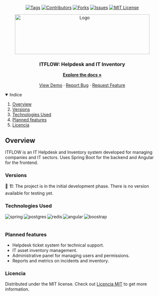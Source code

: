 <!-- PROJECT SHIELDS -->
<div align="center">

[![Tags][tag-shield]][tag-url]
[![Contributors][contributors-shield]][contributors-url]
[![Forks][forks-shield]][forks-url]
[![Issues][issues-shield]][issues-url]
[![MIT License][license-shield]][license-url]

</div>

<!-- PROJECT LOGO -->

<p align="center">
    <img src="https://user-images.githubusercontent.com/31529014/126075479-e6d1340d-6119-4348-b454-9bdf4cf6f662.png" alt="Logo" width="440" height="130"> 
<h3 align="center">ITFLOW: Helpdesk and IT Inventory</h3>

  <p align="center">
    <a href="https://github.com/mroncatto/itflow"><strong>Explore the docs »</strong></a>
    <br />
    <br />
    <a href="https://github.com/mroncatto/itflow">View Demo</a>
    ·
    <a href="https://github.com/mroncatto/itflow/issues">Report Bug</a>
    ·
    <a href="https://github.com/mroncatto/itflow/issues">Request Feature</a>
  </p>
</p>



<!-- TABLE OF CONTENTS -->
<details open="open">
  <summary>Indice</summary>
  <ol>
    <li><a href="#overview">Overview</a></li>
    <li><a href="#versions">Versions</a></li>
    <li><a href="#technologies-used">Technologies Used</a></li>
    <li><a href="#planned-features">Planned features</a></li>
    <li><a href="#licencia">Licencia</a></li>
  </ol>
</details>



<!-- ABOUT THE PROJECT -->
## Overview
ITFLOW is an IT Helpdesk and Inventory system developed for managing companies and IT sectors. Uses Spring Boot for the backend and Angular for the frontend.

### Versions
🚧 🏗️ The project is in the initial development phase. There is no version available for testing yet.

### Technologies Used
<img align="left" alt="spring" src="https://img.icons8.com/color/48/000000/spring-logo.png"/>
<img align="left" alt="postgres" src="https://img.icons8.com/color/48/000000/postgreesql.png"/>
<img align="left" alt="redis" src="https://img.icons8.com/color/48/000000/redis.png"/>
<img align="left" alt="angular" src="https://img.icons8.com/color/48/000000/angularjs.png"/>
<img align="left" alt="boostrap" src="https://img.icons8.com/color/48/000000/bootstrap.png"/>
<br />
<br />

<!-- GETTING STARTED -->
### Planned features
- Helpdesk ticket system for technical support.
- IT asset inventory management.
- Administrative panel for managing users and permissions.
- Reports and metrics on incidents and inventory.


<!-- LICENSE -->
### Licencia
Distributed under the MIT license. Check out [Licencia MIT](https://github.com/mroncatto/itflow/blob/master/LICENSE) to get more information.


<!-- MARKDOWN LINKS & IMAGES -->
<!-- https://www.markdownguide.org/basic-syntax/#reference-style-links -->
[contributors-shield]: https://img.shields.io/github/contributors/mroncatto/itflow?style=for-the-badge
[contributors-url]: https://github.com/mroncatto/itflow/graphs/contributors
[forks-shield]: https://img.shields.io/github/forks/mroncatto/itflow.svg?style=for-the-badge
[forks-url]: https://github.com/mroncatto/itflow/network/members
[tag-shield]: https://img.shields.io/github/v/tag/mroncatto/itflow?style=for-the-badge
[tag-url]: https://github.com/mroncatto/itflow/tags
[issues-shield]: https://img.shields.io/github/issues/mroncatto/itflow.svg?style=for-the-badge
[issues-url]: https://github.com/mroncatto/itflow/issues
[license-shield]: https://img.shields.io/github/license/mroncatto/itflow?style=for-the-badge
[license-url]: https://github.com/mroncatto/itflow/blob/main/LICENSE
